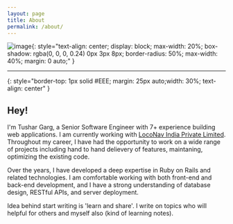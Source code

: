 ```yaml
---
layout: page
title: About
permalink: /about/
---
```


![image](https://avatars.githubusercontent.com/u/11447901?){: style="text-align: center;
  display: block;
  max-width: 20%;
  box-shadow: rgba(0, 0, 0, 0.24) 0px 3px 8px;
  border-radius: 50%;
  max-width: 40%;
  margin: 0 auto;"
}

---
{: style="border-top: 1px solid #EEE;
  margin: 25px auto;width: 30%;
  text-align: center"
}

## Hey!
I'm Tushar Garg, a Senior Software Engineer with 7+ experience building web applications. I am currently working with [LocoNav India Private Limited](https://loconav.com/). Throughout my career, I have had the opportunity to work on a wide range of projects including hand to hand delievery of features, maintaning, optimizing the existing code.

Over the years, I have developed a deep expertise in Ruby on Rails and related technologies. I am comfortable working with both front-end and back-end development, and I have a strong understanding of database design, RESTful APIs, and server deployment.

Idea behind start writing is 'learn and share'. I write on topics who will helpful for others and myself also (kind of learning notes).
